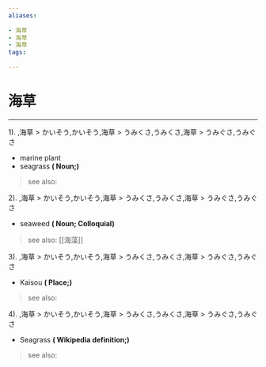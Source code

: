 ```yaml
---
aliases:
    
- 海草
- 海草
- 海草
tags:
    
---
```


# 海草
---
1).
,海草 > かいそう,かいそう,海草 > うみくさ,うみくさ,海草 > うみぐさ,うみぐさ

- marine plant
- seagrass
**( Noun;)**
> see also: 
            
2).
,海草 > かいそう,かいそう,海草 > うみくさ,うみくさ,海草 > うみぐさ,うみぐさ

- seaweed
**( Noun; Colloquial)**
> see also:  [[海藻]]
            
3).
,海草 > かいそう,かいそう,海草 > うみくさ,うみくさ,海草 > うみぐさ,うみぐさ

- Kaisou
**( Place;)**
> see also: 
            
4).
,海草 > かいそう,かいそう,海草 > うみくさ,うみくさ,海草 > うみぐさ,うみぐさ

- Seagrass
**( Wikipedia definition;)**
> see also: 
            